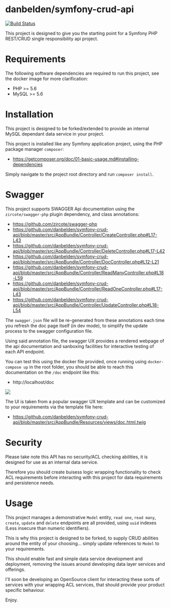danbelden/symfony-crud-api
========

[![Build Status](https://travis-ci.org/danbelden/symfony-crud-api.svg?branch=master)](https://travis-ci.org/danbelden/symfony-crud-api)

This project is designed to give you the starting point for a Symfony PHP REST/CRUD single responsibility api project.

# Requirements

The following software dependencies are required to run this project, see the docker image for more clarification:

- PHP >= 5.6
- MySQL >= 5.6

# Installation

This project is designed to be forked/extended to provide an internal MySQL dependant data service in your project.

This project is installed like any Symfony application project, using the PHP package manager `composer`:
- https://getcomposer.org/doc/01-basic-usage.md#installing-dependencies

Simply navigate to the project root directory and run `composer install`.

# Swagger

This project supports SWAGGER Api documentation using the `zircote/swagger-php` plugin dependency, and class annotations:
- https://github.com/zircote/swagger-php
- https://github.com/danbelden/symfony-crud-api/blob/master/src/AppBundle/Controller/CreateController.php#L17-L43
- https://github.com/danbelden/symfony-crud-api/blob/master/src/AppBundle/Controller/DeleteController.php#L17-L42
- https://github.com/danbelden/symfony-crud-api/blob/master/src/AppBundle/Controller/DocController.php#L12-L21
- https://github.com/danbelden/symfony-crud-api/blob/master/src/AppBundle/Controller/ReadManyController.php#L18-L59
- https://github.com/danbelden/symfony-crud-api/blob/master/src/AppBundle/Controller/ReadOneController.php#L17-L43
- https://github.com/danbelden/symfony-crud-api/blob/master/src/AppBundle/Controller/UpdateController.php#L18-L54

The `swagger.json` file will be re-generated from these annotations each time you refresh the doc page itself (in dev mode), to simplify the update process to the swagger configuration file.

Using said annotation file, the swagger UX provides a rendered webpage of the api documentation and sanboxing facilities for interactive testing of each API endpoint.

You can test this using the docker file provided, once running using `docker-compose up` in the root folder, you should be able to reach this documentation on the `/doc` endpoint like this:
- http://localhost/doc

<img src="https://github.com/danbelden/symfony-crud-api/blob/master/readme/swagger.png" />

The UI is taken from a popular swagger UX template and can be customized to your requirements via the template file here:
- https://github.com/danbelden/symfony-crud-api/blob/master/src/AppBundle/Resources/views/doc.html.twig


# Security

Please take note this API has no security/ACL checking abilities, it is designed for use as an internal data service.

Therefore you should create buisess logic wrapping functionality to check ACL requirements before interacting with this project for data requirements and persistence needs.

# Usage

This project manages a demonstrative `Model` entity, `read one`, `read many`, `create`, `update` and `delete` endpoints are all provided, using `uuid` indexes (Less insecure than numeric identifiers).

This is why this project is designed to be forked, to supply CRUD abilities around the entity of your choosing... simply update references to `Model` to your requirements.

This should enable fast and simple data service development and deployment, removing the issues around developing data layer services and offerings.

I'll soon be developing an OpenSource client for interacting these sorts of services with your wrapping ACL services, that should provide your product specific behaviour.

Enjoy.
